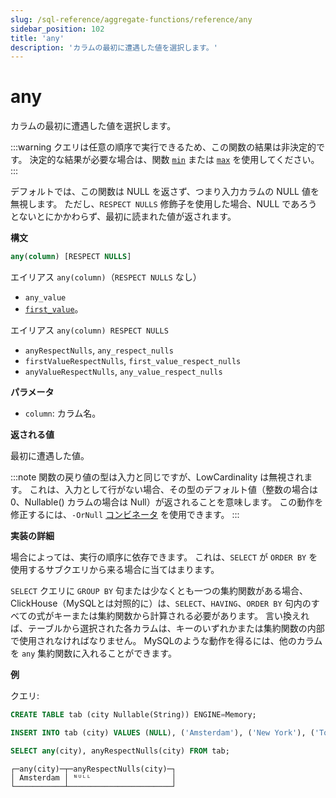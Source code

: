```yaml
---
slug: /sql-reference/aggregate-functions/reference/any
sidebar_position: 102
title: 'any'
description: 'カラムの最初に遭遇した値を選択します。'
---
```



# any

カラムの最初に遭遇した値を選択します。

:::warning
クエリは任意の順序で実行できるため、この関数の結果は非決定的です。 決定的な結果が必要な場合は、関数 [`min`](../reference/min.md) または [`max`](../reference/max.md) を使用してください。
:::

デフォルトでは、この関数は NULL を返さず、つまり入力カラムの NULL 値を無視します。 ただし、`RESPECT NULLS` 修飾子を使用した場合、NULL であろうとないとにかかわらず、最初に読まれた値が返されます。

**構文**

```sql
any(column) [RESPECT NULLS]
```

エイリアス `any(column)`（`RESPECT NULLS` なし）
- `any_value`
- [`first_value`](../reference/first_value.md)。

エイリアス `any(column) RESPECT NULLS`
- `anyRespectNulls`, `any_respect_nulls`
- `firstValueRespectNulls`, `first_value_respect_nulls`
- `anyValueRespectNulls`, `any_value_respect_nulls`

**パラメータ**
- `column`: カラム名。

**返される値**

最初に遭遇した値。

:::note
関数の戻り値の型は入力と同じですが、LowCardinality は無視されます。 これは、入力として行がない場合、その型のデフォルト値（整数の場合は 0、Nullable() カラムの場合は Null）が返されることを意味します。 この動作を修正するには、`-OrNull` [コンビネータ](../../../sql-reference/aggregate-functions/combinators.md) を使用できます。
:::

**実装の詳細**

場合によっては、実行の順序に依存できます。 これは、`SELECT` が `ORDER BY` を使用するサブクエリから来る場合に当てはまります。

`SELECT` クエリに `GROUP BY` 句または少なくとも一つの集約関数がある場合、ClickHouse（MySQLとは対照的に）は、`SELECT`、`HAVING`、`ORDER BY` 句内のすべての式がキーまたは集約関数から計算される必要があります。 言い換えれば、テーブルから選択された各カラムは、キーのいずれかまたは集約関数の内部で使用されなければなりません。 MySQLのような動作を得るには、他のカラムを `any` 集約関数に入れることができます。

**例**

クエリ:

```sql
CREATE TABLE tab (city Nullable(String)) ENGINE=Memory;

INSERT INTO tab (city) VALUES (NULL), ('Amsterdam'), ('New York'), ('Tokyo'), ('Valencia'), (NULL);

SELECT any(city), anyRespectNulls(city) FROM tab;
```

```response
┌─any(city)─┬─anyRespectNulls(city)─┐
│ Amsterdam │ ᴺᵁᴸᴸ                  │
└───────────┴───────────────────────┘
```
